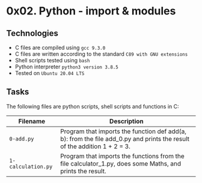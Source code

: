 # 0x02. Python - import & modules

## Technologies
* C files are compiled using `gcc 9.3.0`
* C files are written according to the standard `C89 with GNU extensions`
* Shell scripts tested using `bash`
* Python interpreter `python3 version 3.8.5`
* Tested on `Ubuntu 20.04 LTS`

## Tasks
The following files are python scripts, shell scripts and functions in C:

| Filename | Description |
| -------- | ----------- |
| `0-add.py` | Program that imports the function def add(a, b): from the file add_0.py and prints the result of the addition 1 + 2 = 3. |
| `1-calculation.py` | Program that imports the functions from the file calculator_1.py, does some Maths, and prints the result. |
